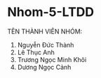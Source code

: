 # Nhom-5-LTDD
TÊN THÀNH VIÊN NHÓM:
  1. Nguyễn Đức Thành
  2. Lê Thục Anh
  3. Trương Ngọc Minh Khôi
  4. Dương Ngọc Cảnh


